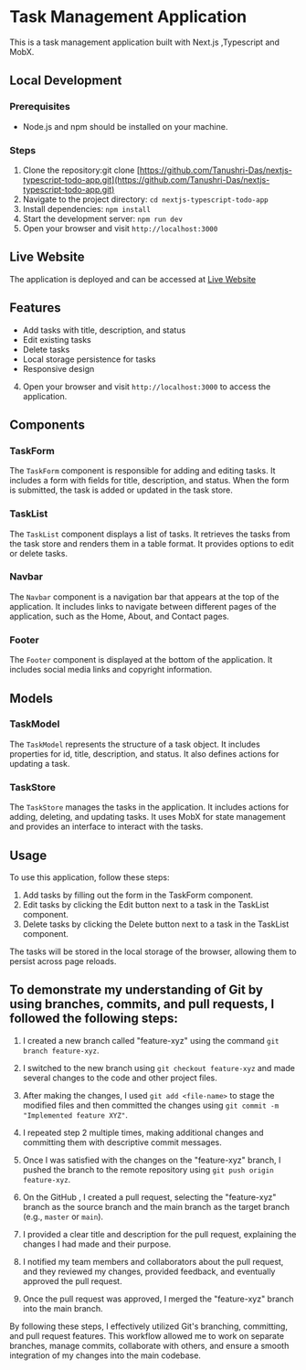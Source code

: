 
# Task Management Application

This is a task management application built with Next.js ,Typescript and MobX.

## Local Development

### Prerequisites
- Node.js and npm should be installed on your machine.

### Steps
1. Clone the repository:git clone [https://github.com/Tanushri-Das/nextjs-typescript-todo-app.git](https://github.com/Tanushri-Das/nextjs-typescript-todo-app.git)
2. Navigate to the project directory: `cd nextjs-typescript-todo-app`
3. Install dependencies: `npm install`
4. Start the development server: `npm run dev`
5. Open your browser and visit `http://localhost:3000`

## Live Website
The application is deployed and can be accessed at [Live Website](https://www.example.com)

## Features

- Add tasks with title, description, and status
- Edit existing tasks
- Delete tasks
- Local storage persistence for tasks
- Responsive design


4. Open your browser and visit `http://localhost:3000` to access the application.

## Components

### TaskForm

The `TaskForm` component is responsible for adding and editing tasks. It includes a form with fields for title, description, and status. When the form is submitted, the task is added or updated in the task store.

### TaskList

The `TaskList` component displays a list of tasks. It retrieves the tasks from the task store and renders them in a table format. It provides options to edit or delete tasks.

### Navbar

The `Navbar` component is a navigation bar that appears at the top of the application. It includes links to navigate between different pages of the application, such as the Home, About, and Contact pages.

### Footer

The `Footer` component is displayed at the bottom of the application. It includes social media links and copyright information.

## Models

### TaskModel

The `TaskModel` represents the structure of a task object. It includes properties for id, title, description, and status. It also defines actions for updating a task.

### TaskStore

The `TaskStore` manages the tasks in the application. It includes actions for adding, deleting, and updating tasks. It uses MobX for state management and provides an interface to interact with the tasks.

## Usage

To use this application, follow these steps:

1. Add tasks by filling out the form in the TaskForm component.
2. Edit tasks by clicking the Edit button next to a task in the TaskList component.
3. Delete tasks by clicking the Delete button next to a task in the TaskList component.

The tasks will be stored in the local storage of the browser, allowing them to persist across page reloads.


## To demonstrate my understanding of Git by using branches, commits, and pull requests, I followed the following steps:

1. I created a new branch called "feature-xyz" using the command `git branch feature-xyz`.

2. I switched to the new branch using `git checkout feature-xyz` and made several changes to the code and other project files.

3. After making the changes, I used `git add <file-name>` to stage the modified files and then committed the changes using `git commit -m "Implemented feature XYZ"`.

4. I repeated step 2 multiple times, making additional changes and committing them with descriptive commit messages.

5. Once I was satisfied with the changes on the "feature-xyz" branch, I pushed the branch to the remote repository using `git push origin feature-xyz`.

6. On the GitHub , I created a pull request, selecting the "feature-xyz" branch as the source branch and the main branch as the target branch (e.g., `master` or `main`).

7. I provided a clear title and description for the pull request, explaining the changes I had made and their purpose.

8. I notified my team members and collaborators about the pull request, and they reviewed my changes, provided feedback, and eventually approved the pull request.

9. Once the pull request was approved, I merged the "feature-xyz" branch into the main branch.

By following these steps, I effectively utilized Git's branching, committing, and pull request features. This workflow allowed me to work on separate branches, manage commits, collaborate with others, and ensure a smooth integration of my changes into the main codebase.